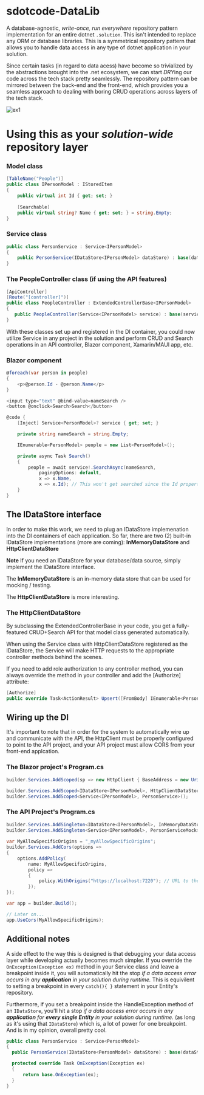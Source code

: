 # sdotcode-DataLib
A database-agnostic, *write-once, run everywhere* repository pattern implementation for an entire dotnet ```.solution```.
This isn't intended to replace any ORM or database libraries. This is a symmetrical repository pattern that allows you to handle data access in any type of dotnet application in your solution.

  Since certain tasks (in regard to data acess) have become so trivialized by the abstractions brought into the .net ecosystem, we can start *DRY*ing our code across the tech stack pretty seamlessly. The repository pattern can be mirrored between the back-end and the front-end, which provides you a seamless approach to dealing with boring CRUD operations across layers of the tech stack.
  
![ex1](https://user-images.githubusercontent.com/4634215/167278164-cf47c839-4cf8-44a2-be20-87fbea3cee7a.png)

# Using this as your **_solution-wide_** repository layer

### Model class
```csharp
[TableName("People")]
public class IPersonModel : IStoredItem
{
    public virtual int Id { get; set; }
    
    [Searchable]
    public virtual string? Name { get; set; } = string.Empty;
}
```

### Service class
```csharp
public class PersonService : Service<IPersonModel>
{
    public PersonService(IDataStore<IPersonModel> dataStore) : base(dataStore) { }
}
```

 ### The PeopleController class (if using the API features)
 ```csharp
[ApiController]
[Route("[controller]")]
public class PeopleController : ExtendedControllerBase<IPersonModel>
{
    public PeopleController(Service<IPersonModel> service) : base(service) { }
}
```

With these classes set up and registered in the DI container, you could now utilize Service<PersonModel> in any project in the solution and perform CRUD and Search operations in an API controller, Blazor component, Xamarin/MAUI app, etc.

### Blazor component
```csharp
@foreach(var person in people)
{
    <p>@person.Id - @person.Name</p>
}

<input type="text" @bind-value=nameSearch />
<button @onclick=Search>Search</button>

@code {
    [Inject] Service<PersonModel>? service { get; set; }

    private string nameSearch = string.Empty;

    IEnumerable<PersonModel> people = new List<PersonModel>();

    private async Task Search()
    {
        people = await service!.SearchAsync(nameSearch, 
            pagingOptions: default,
            x => x.Name, 
            x => x.Id); // This won't get searched since the Id property on PersonModel doesn't have [Searchable]
    }
}
```

## The IDataStore interface
In order to make this work, we need to plug an IDataStore implemenation into the DI containers of each application. So far, there are two (2) built-in IDataStore implementations (more are coming):
**InMemoryDataStore** and **HttpClientDataStore**

**Note** If you need an IDataStore for your database/data source, simply implement the IDataStore<T> interface.
  
The **InMemoryDataStore** is an in-memory data store that can be used for mocking / testing.

 The **HttpClientDataStore** is more interesting. 
 
### The HttpClientDataStore
    
By subclassing the ExtendedControllerBase in your code, you get a fully-featured CRUD+Search API for that model class generated automatically.
    
When using the Service class with HttpClientDataStore registered as the IDataStore, the Service will make HTTP requests to the appropriate controller methods behind the scenes. 

If you need to add role authorization to any controller method, you can always override the method in your controller and add the [Authorize] attribute:
```csharp
[Authorize]
public override Task<ActionResult> Upsert([FromBody] IEnumerable<PersonModel> items) => base.Upsert(items);
```

## Wiring up the DI
  
It's important to note that in order for the system to automatically wire up and communicate with the API, the HttpClient must be properly configured to point to the API project, and your API project must allow CORS from your front-end applcation.
  
### The Blazor project's Program.cs
```csharp
builder.Services.AddScoped(sp => new HttpClient { BaseAddress = new Uri("https://localhost:7051/") }); // URL to the API project

builder.Services.AddScoped<IDataStore<IPersonModel>, HttpClientDataStore<IPersonModel>>();
builder.Services.AddScoped<Service<IPersonModel>, PersonService>();
```

### The API Project's Program.cs
```csharp
builder.Services.AddSingleton<IDataStore<IPersonModel>, InMemoryDataStore<IPersonModel>>();
builder.Services.AddSingleton<Service<IPersonModel>, PersonServiceMock>();
  
var MyAllowSpecificOrigins = "_myAllowSpecificOrigins";
builder.Services.AddCors(options =>
{
    options.AddPolicy(
        name: MyAllowSpecificOrigins,
        policy =>
        {
            policy.WithOrigins("https://localhost:7220"); // URL to the front-end application that makes requests to this API
        });
});

var app = builder.Build();

// Later on...
app.UseCors(MyAllowSpecificOrigins);
```
  
## Additional notes
  A side effect to the way this is designed is that debugging your data access layer while developing actually becomes much simpler.
  If you override the ```OnException(Exception ex)``` method in your Service class and leave a breakpoint inside it, you will automatically hit the stop _if a data access error occurs in any **application** in your solution during runtime._ This is equivilent to setting a breakpoint in every ```catch(){ }``` statement in your Entity's repository. 
  
  Furthermore, if you set a breakpoint inside the HandleException method of an ```IDataStore```, you'll hit a stop _if a data access error occurs in any **application** for **every single Entity** in your solution during runtime._ (as long as it's using that ```IDataStore```) which is, a lot of power for one breakpoint. And is in my opinion, overall pretty cool.
  
  ```csharp
public class PersonService : Service<PersonModel>
{
    public PersonService(IDataStore<PersonModel> dataStore) : base(dataStore) { }

    protected override Task OnException(Exception ex)
    {
        return base.OnException(ex);
    }
}
```
